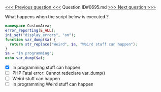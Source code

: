 [<<< Previous question <<<](0694.md)  Question ID#0695.md  [>>> Next question >>>](0696.md) 

What happens when the script below is executed ?

```php
namespace CustomArea;
error_reporting(E_ALL);
ini_set("display_errors", "on");
function var_dump($a) {
  return str_replace("Weird", $a, "Weird stuff can happen");
}
$a = "In programming";
echo var_dump($a);
```

- [x] In programming stuff can happen
- [ ] PHP Fatal error: Cannot redeclare var_dump()
- [ ] Weird stuff can happen
- [ ] In programming Weird stuff can happen
